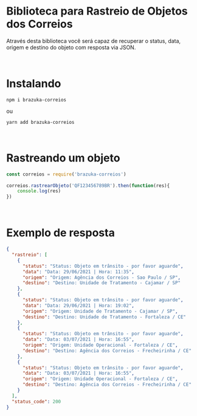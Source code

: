 # Biblioteca para Rastreio de Objetos dos Correios

Através desta biblioteca você será capaz de recuperar o status, data, origem e destino do objeto com resposta via JSON.

<br>

# Instalando
```shell
npm i brazuka-correios
```
ou
```shell
yarn add brazuka-correios
```

<br>

# Rastreando um objeto
```js
const correios = require('brazuka-correios')
 
correios.rastrearObjeto('QF123456789BR').then(function(res){
    console.log(res)
})
```

<br>

# Exemplo de resposta
```json
{
  "rastreio": [
    {
      "status": "Status: Objeto em trânsito - por favor aguarde", 
      "data": "Data: 29/06/2021 | Hora: 11:35",
      "origem": "Origem: Agência dos Correios - Sao Paulo / SP",  
      "destino": "Destino: Unidade de Tratamento - Cajamar / SP"  
    },
    {
      "status": "Status: Objeto em trânsito - por favor aguarde", 
      "data": "Data: 29/06/2021 | Hora: 19:02",
      "origem": "Origem: Unidade de Tratamento - Cajamar / SP",   
      "destino": "Destino: Unidade de Tratamento - Fortaleza / CE"
    },
    {
      "status": "Status: Objeto em trânsito - por favor aguarde",
      "data": "Data: 03/07/2021 | Hora: 16:55",
      "origem": "Origem: Unidade Operacional - Fortaleza / CE",
      "destino": "Destino: Agência dos Correios - Frecheirinha / CE"
    },
    {
      "status": "Status: Objeto em trânsito - por favor aguarde",
      "data": "Data: 03/07/2021 | Hora: 16:55",
      "origem": "Origem: Unidade Operacional - Fortaleza / CE",
      "destino": "Destino: Agência dos Correios - Frecheirinha / CE"
    }
  ],
  "status_code": 200
}
```